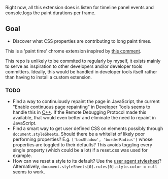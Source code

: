 Right now, all this extension does is listen for timeline panel events and console.logs the paint durations per frame.

## Goal
- Discover what CSS properties are contributing to long paint times.

This is a 'paint time' chrome extension inspired by [this comment](http://updates.html5rocks.com/2013/02/Profiling-Long-Paint-Times-with-DevTools-Continuous-Painting-Mode#comment-805190745).

This repo is unlikely to be commited to regularly by myself, it exists mainly to serve as inspiration to other developers and/or developer tools committers. Ideally, this would be handled in developer tools itself rather than having to install a custom extension.

### TODO
- Find a way to continuiously repaint the page in JavaScript, the current "Enable continuous page repainting" in Developer Tools seems to handle this in [C++](https://github.com/WebKit/webkit/blob/7c79f6f8f1f145871068894db8d0903351c55f28/Source/WebCore/inspector/InspectorPageAgent.cpp#L778). If the Remote Debugging Protocol made this available, that would even better and eliminate the need to repaint in JavaScript.
- Find a smart way to get user defined CSS on elements possibly through `document.styleSheets`. Should there be a whitelist of likely poor performing properties? E.g. `['boxShadow', 'borderRadius']` whose properties are toggled to their defaults? This avoids toggling every single property (which could be a lot) if a reset.css was used for example.
- How can we reset a style to its default? Use the [user agent stylesheet](https://github.com/WebKit/webkit/blob/e7c35fc5ddbfd060ab47b7da7e8f242277f6f897/Source/WebCore/css/html.css)? Alternatively, `document.styleSheets[0].rules[0].style.color = null` seems to work.